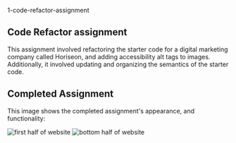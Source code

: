  1-code-refactor-assignment

## Code Refactor assignment

This assignment involved refactoring the starter code for a digital marketing company called Horiseon, and adding accessibility alt tags to images. Additionally, it involved updating and organizing the semantics of the starter code.

## Completed Assignment

This image shows the completed assignment's appearance, and functionality:

![first half of website](./Horiseon_files/top-half-site.jpg)
![bottom half of website](./Horiseon_files/bottom-half-site.jpg)
